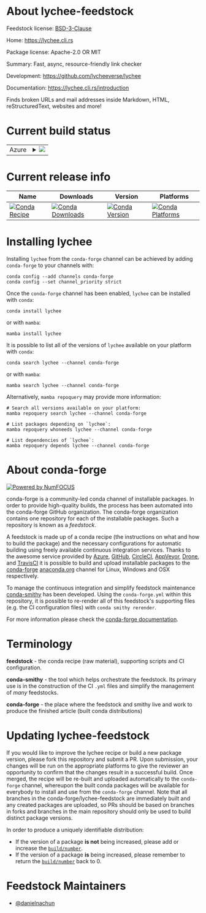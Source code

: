 About lychee-feedstock
======================

Feedstock license: [BSD-3-Clause](https://github.com/conda-forge/lychee-feedstock/blob/main/LICENSE.txt)

Home: https://lychee.cli.rs

Package license: Apache-2.0 OR MIT

Summary: Fast, async, resource-friendly link checker

Development: https://github.com/lycheeverse/lychee

Documentation: https://lychee.cli.rs/introduction

Finds broken URLs and mail addresses inside Markdown, HTML,
reStructuredText, websites and more!


Current build status
====================


<table>
    
  <tr>
    <td>Azure</td>
    <td>
      <details>
        <summary>
          <a href="https://dev.azure.com/conda-forge/feedstock-builds/_build/latest?definitionId=23367&branchName=main">
            <img src="https://dev.azure.com/conda-forge/feedstock-builds/_apis/build/status/lychee-feedstock?branchName=main">
          </a>
        </summary>
        <table>
          <thead><tr><th>Variant</th><th>Status</th></tr></thead>
          <tbody><tr>
              <td>linux_64</td>
              <td>
                <a href="https://dev.azure.com/conda-forge/feedstock-builds/_build/latest?definitionId=23367&branchName=main">
                  <img src="https://dev.azure.com/conda-forge/feedstock-builds/_apis/build/status/lychee-feedstock?branchName=main&jobName=linux&configuration=linux%20linux_64_" alt="variant">
                </a>
              </td>
            </tr><tr>
              <td>linux_aarch64</td>
              <td>
                <a href="https://dev.azure.com/conda-forge/feedstock-builds/_build/latest?definitionId=23367&branchName=main">
                  <img src="https://dev.azure.com/conda-forge/feedstock-builds/_apis/build/status/lychee-feedstock?branchName=main&jobName=linux&configuration=linux%20linux_aarch64_" alt="variant">
                </a>
              </td>
            </tr><tr>
              <td>linux_ppc64le</td>
              <td>
                <a href="https://dev.azure.com/conda-forge/feedstock-builds/_build/latest?definitionId=23367&branchName=main">
                  <img src="https://dev.azure.com/conda-forge/feedstock-builds/_apis/build/status/lychee-feedstock?branchName=main&jobName=linux&configuration=linux%20linux_ppc64le_" alt="variant">
                </a>
              </td>
            </tr><tr>
              <td>osx_64</td>
              <td>
                <a href="https://dev.azure.com/conda-forge/feedstock-builds/_build/latest?definitionId=23367&branchName=main">
                  <img src="https://dev.azure.com/conda-forge/feedstock-builds/_apis/build/status/lychee-feedstock?branchName=main&jobName=osx&configuration=osx%20osx_64_" alt="variant">
                </a>
              </td>
            </tr><tr>
              <td>osx_arm64</td>
              <td>
                <a href="https://dev.azure.com/conda-forge/feedstock-builds/_build/latest?definitionId=23367&branchName=main">
                  <img src="https://dev.azure.com/conda-forge/feedstock-builds/_apis/build/status/lychee-feedstock?branchName=main&jobName=osx&configuration=osx%20osx_arm64_" alt="variant">
                </a>
              </td>
            </tr><tr>
              <td>win_64</td>
              <td>
                <a href="https://dev.azure.com/conda-forge/feedstock-builds/_build/latest?definitionId=23367&branchName=main">
                  <img src="https://dev.azure.com/conda-forge/feedstock-builds/_apis/build/status/lychee-feedstock?branchName=main&jobName=win&configuration=win%20win_64_" alt="variant">
                </a>
              </td>
            </tr>
          </tbody>
        </table>
      </details>
    </td>
  </tr>
</table>

Current release info
====================

| Name | Downloads | Version | Platforms |
| --- | --- | --- | --- |
| [![Conda Recipe](https://img.shields.io/badge/recipe-lychee-green.svg)](https://anaconda.org/conda-forge/lychee) | [![Conda Downloads](https://img.shields.io/conda/dn/conda-forge/lychee.svg)](https://anaconda.org/conda-forge/lychee) | [![Conda Version](https://img.shields.io/conda/vn/conda-forge/lychee.svg)](https://anaconda.org/conda-forge/lychee) | [![Conda Platforms](https://img.shields.io/conda/pn/conda-forge/lychee.svg)](https://anaconda.org/conda-forge/lychee) |

Installing lychee
=================

Installing `lychee` from the `conda-forge` channel can be achieved by adding `conda-forge` to your channels with:

```
conda config --add channels conda-forge
conda config --set channel_priority strict
```

Once the `conda-forge` channel has been enabled, `lychee` can be installed with `conda`:

```
conda install lychee
```

or with `mamba`:

```
mamba install lychee
```

It is possible to list all of the versions of `lychee` available on your platform with `conda`:

```
conda search lychee --channel conda-forge
```

or with `mamba`:

```
mamba search lychee --channel conda-forge
```

Alternatively, `mamba repoquery` may provide more information:

```
# Search all versions available on your platform:
mamba repoquery search lychee --channel conda-forge

# List packages depending on `lychee`:
mamba repoquery whoneeds lychee --channel conda-forge

# List dependencies of `lychee`:
mamba repoquery depends lychee --channel conda-forge
```


About conda-forge
=================

[![Powered by
NumFOCUS](https://img.shields.io/badge/powered%20by-NumFOCUS-orange.svg?style=flat&colorA=E1523D&colorB=007D8A)](https://numfocus.org)

conda-forge is a community-led conda channel of installable packages.
In order to provide high-quality builds, the process has been automated into the
conda-forge GitHub organization. The conda-forge organization contains one repository
for each of the installable packages. Such a repository is known as a *feedstock*.

A feedstock is made up of a conda recipe (the instructions on what and how to build
the package) and the necessary configurations for automatic building using freely
available continuous integration services. Thanks to the awesome service provided by
[Azure](https://azure.microsoft.com/en-us/services/devops/), [GitHub](https://github.com/),
[CircleCI](https://circleci.com/), [AppVeyor](https://www.appveyor.com/),
[Drone](https://cloud.drone.io/welcome), and [TravisCI](https://travis-ci.com/)
it is possible to build and upload installable packages to the
[conda-forge](https://anaconda.org/conda-forge) [anaconda.org](https://anaconda.org/)
channel for Linux, Windows and OSX respectively.

To manage the continuous integration and simplify feedstock maintenance
[conda-smithy](https://github.com/conda-forge/conda-smithy) has been developed.
Using the ``conda-forge.yml`` within this repository, it is possible to re-render all of
this feedstock's supporting files (e.g. the CI configuration files) with ``conda smithy rerender``.

For more information please check the [conda-forge documentation](https://conda-forge.org/docs/).

Terminology
===========

**feedstock** - the conda recipe (raw material), supporting scripts and CI configuration.

**conda-smithy** - the tool which helps orchestrate the feedstock.
                   Its primary use is in the construction of the CI ``.yml`` files
                   and simplify the management of *many* feedstocks.

**conda-forge** - the place where the feedstock and smithy live and work to
                  produce the finished article (built conda distributions)


Updating lychee-feedstock
=========================

If you would like to improve the lychee recipe or build a new
package version, please fork this repository and submit a PR. Upon submission,
your changes will be run on the appropriate platforms to give the reviewer an
opportunity to confirm that the changes result in a successful build. Once
merged, the recipe will be re-built and uploaded automatically to the
`conda-forge` channel, whereupon the built conda packages will be available for
everybody to install and use from the `conda-forge` channel.
Note that all branches in the conda-forge/lychee-feedstock are
immediately built and any created packages are uploaded, so PRs should be based
on branches in forks and branches in the main repository should only be used to
build distinct package versions.

In order to produce a uniquely identifiable distribution:
 * If the version of a package **is not** being increased, please add or increase
   the [``build/number``](https://docs.conda.io/projects/conda-build/en/latest/resources/define-metadata.html#build-number-and-string).
 * If the version of a package **is** being increased, please remember to return
   the [``build/number``](https://docs.conda.io/projects/conda-build/en/latest/resources/define-metadata.html#build-number-and-string)
   back to 0.

Feedstock Maintainers
=====================

* [@danielnachun](https://github.com/danielnachun/)


